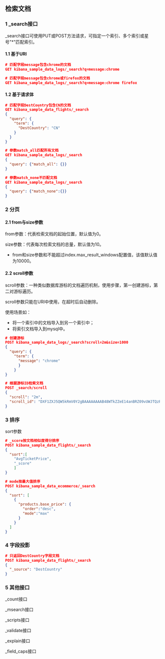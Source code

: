 ## 检索文档

### 1 _search接口

_search接口可使用PUT或POST方法请求，可指定一个索引、多个索引或星号"*"匹配索引。

#### 1.1 基于URI

```json
# 匹配字段message包含chrome的文档
GET kibana_sample_data_logs/_search?q=message:chrome

# 匹配字段message包含chrome或firefox的文档
GET kibana_sample_data_logs/_search?q=message:chrome firefox
```



#### 1.2 基于请求体

```json
# 匹配字段DestCountry包含CN的文档
GET kibana_sample_data_flights/_search
{
  "query": {
    "term": {
      "DestCountry": "CN"
    }
  }
}
```

```json
# 参数match_all匹配所有文档
GET kibana_sample_data_logs/_search
{
  "query": {"match_all": {}}
}
```

```json
# 参数match_none不匹配文档
GET kibana_sample_data_logs/_search
{
  "query": {"match_none":{}}
}
```



### 2 分页

#### 2.1 from与size参数

from参数：代表检索文档的起始位置，默认值为0。

size参数：代表每次检索文档的总量，默认值为10。

- from和size参数和不能超过index.max_result_windows配置值，该值默认值为10000。



#### 2.2 scroll参数

scroll参数：一种类似数据库游标的文档遍历机制，使用步骤，第一创建游标，第二对游标遍历。

scroll参数只能在URI中使用，在超时后自动删除。

使用场景如：

- 将一个索引中的文档导入到另一个索引中；
- 将索引文档导入到mysql中。

```json
# 创建游标
POST kibana_sample_data_logs/_search?scroll=2m&size=1000
{
  "query": {
    "term": {
      "message": "chrome"
      }
    }
}
```

```json
# 根据游标ID检索文档
POST _search/scroll
{
  "scroll": "2m",
  "scroll_id": "DXF1ZXJ5QW5kRmV0Y2gBAAAAAAAAB48WTkZZeE14anBRZ09vUWJTQzRTMlpTdw=="
}
```



### 3 排序

sort参数

```json
# _score按文档相似度得分排序
POST kibana_sample_data_flights/_search
{
  "sort":[
    "AvgTicketPrice",
    "_score"
    ]
}
```

```json
# mode按最大值排序
POST kibana_sample_data_ecommerce/_search
{
  "sort": [
    {
      "products.base_price": {
        "order":"desc",
        "mode":"max"
      }
    }
  ]
}
```



### 4 字段投影

```json
# 只返回DestCountry字段文档
POST kibana_sample_data_flights/_search
{
  "_source": "DestCountry"
}
```



### 5 其他接口

_count接口

_msearch接口

_scripts接口

_validate接口

_explain接口

_field_caps接口

